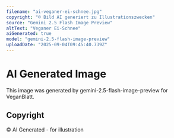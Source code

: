 ```yaml
---
filename: "ai-veganer-ei-schnee.jpg"
copyright: "© Bild AI generiert zu Illustrationszwecken"
source: "Gemini 2.5 Flash Image Preview"
altText: "Veganer Ei-Schnee"
aiGenerated: true
model: "gemini-2.5-flash-image-preview"
uploadDate: "2025-09-04T09:45:40.739Z"
---
```


# AI Generated Image

This image was generated by gemini-2.5-flash-image-preview for VeganBlatt.

## Copyright
© AI Generated - for illustration
